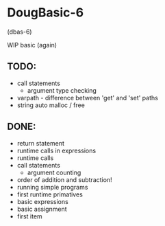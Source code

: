 DougBasic-6
===========

(dbas-6)

WIP basic (again)


TODO:
-----
- call statements
	- argument type checking
- varpath - difference between 'get' and 'set' paths
- string auto malloc / free

DONE:
-----
- return statement
- runtime calls in expressions
- runtime calls
- call statements
	- argument counting
- order of addition and subtraction!
- running simple programs
- first runtime primatives
- basic expressions
- basic assignment
- first item
